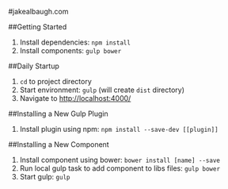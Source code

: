 #jakealbaugh.com

##Getting Started
1. Install dependencies: `npm install`
2. Install components: `gulp bower`

##Daily Startup
1. `cd` to project directory
2. Start environment: `gulp` (will create `dist` directory)
3. Navigate to [http://localhost:4000/](http://localhost:4000/)

##Installing a New Gulp Plugin
1. Install plugin using npm: `npm install --save-dev [[plugin]]`

##Installing a New Component
1. Install component using bower: `bower install [name] --save`
2. Run local gulp task to add component to libs files: `gulp bower`
3. Start gulp: `gulp`